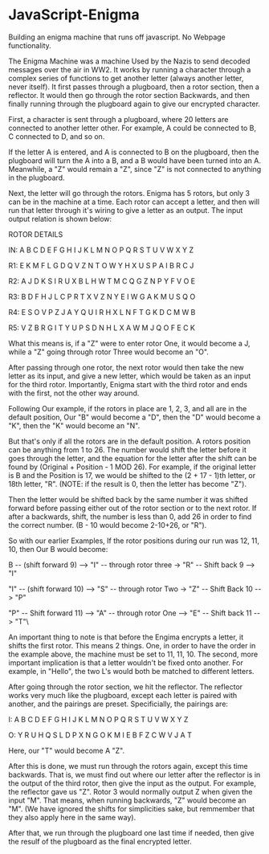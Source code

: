 # JavaScript-Enigma

Building an enigma machine that runs off javascript. No Webpage functionality.

The Enigma Machine was a machine Used by the Nazis to send decoded messages over the air in WW2. It works by running a character through a complex series of functions to get another letter (always another letter, never itself). It first passes through a plugboard, then a rotor section, then a reflector. It would then go through the rotor section Backwards, and then finally running through the plugboard again to give our encrypted character. 

First, a character is sent through a plugboard, where 20 letters are connected to another letter other. For example, A could be connected to B, C connected to D, and so on.

If the letter A is entered, and A is connected to B on the plugboard, then the plugboard will turn the A into a B, and a B would have been turned into an A. Meanwhile, a "Z" would remain a "Z", since "Z" is not connected to anything in the plugboard. 

Next, the letter will go through the rotors. Enigma has 5 rotors, but only 3 can be in the machine at a time. Each rotor can accept a letter, and then will run that letter through it's wiring to give a letter as an output. The input output relation is shown below:

ROTOR DETAILS

IN:        A B C D E F G H I J K L M N O P Q R S T U V W X Y Z 

R1:    E K M F L G D Q V Z N T O W Y H X U S P A I B R C J

R2:    A J D K S I R U X B L H W T M C Q G Z N P Y F V O E

R3:  B D F H J L C P R T X V Z N Y E I W G A K M U S Q O

R4:   E S O V P Z J A Y Q U I R H X L N F T G K D C M W B

R5:   V Z B R G I T Y U P S D N H L X A W M J Q O F E C K

What this means is, if a "Z" were to enter rotor One, it would become a J, while a "Z" going through rotor Three would become an "O".

After passing through one rotor, the next rotor would then take the new letter as its input, and give a new letter, which would be taken as an input for the third rotor. Importantly, Enigma start with the third rotor and ends with the first, not the other way around.

Following Our example, if the rotors in place are 1, 2, 3, and all are in the default position, Our "B" would become a "D", then the "D" would become a "K", then the "K" would become an "N".

But that's only if all the rotors are in the default position. A rotors position can be anything from 1 to 26. The number would shift the letter before it goes through the letter, and the equation for the letter after the shift can be found by (Original + Position - 1 MOD 26). For example, if the original letter is B and the Position is 17, we would be shifted to the (2 + 17 - 1)th letter, or 18th letter, "R". (NOTE: if the result is 0, then the letter has become "Z"). 


Then the letter would be shifted back by the same number it was shifted forward before passing either out of the rotor section or to the next rotor. If after a backwards, shift, the number is less than 0, add 26 in order to find the correct number. (B - 10 would become 2-10+26, or "R").

So with our earlier Examples, If the rotor positions during our run was 12, 11, 10, then Our B would become:

B -- (shift forward 9) --> "I" -- through rotor three -> "R" -- Shift back 9 --> "I"

"I" -- (shift forward 10) --> "S" -- through rotor Two -> "Z" -- Shift Back 10 --> "P"

"P" -- Shift forward 11) --> "A" -- through rotor One --> "E" -- Shift back 11 --> "T"\

An important thing to note is that before the Engima encrypts a letter, it shifts the first rotor. This means 2 things. One, in order to have the order in the example above, the machine must be set to 11, 11, 10. The second, more important implication is that a letter wouldn't be fixed onto another. For example, in "Hello", the two L's would both be matched to different letters.

After going through the rotor section, we hit the reflector. The reflector works very much like the plugboard, except each letter is paired with another, and the pairings are preset. Specificially, the pairings are:

I:  A B C D E F G H I J K L M N O P Q R S T U V W X Y Z 

O: Y R U H Q S L D P X N G O K M I E B F Z C W V J A T

Here, our "T" would become A "Z".

After this is done, we must run through the rotors again, except this time backwards. That is, we must find out where our letter after the reflector is in the output of the third rotor, then give the input as the output. For example, the reflector gave us "Z". Rotor 3 would normally output Z when given the input "M". That means, when running backwards, "Z" would become an "M". (We have ignored the shifts for simplicities sake, but remmember that they also apply here in the same way).

After that, we run through the plugboard one last time if needed, then give the resulf of the plugboard as the final encrypted letter.
